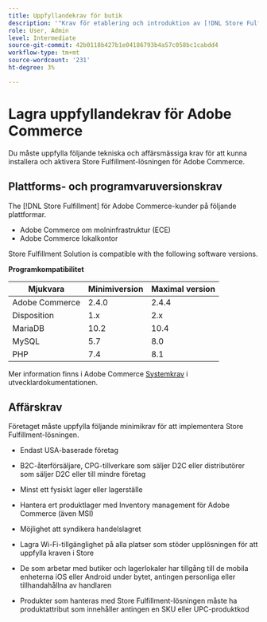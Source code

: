 ```yaml
---
title: Uppfyllandekrav för butik
description: '"Krav för etablering och introduktion av [!DNL Store Fulfillment solution]."'
role: User, Admin
level: Intermediate
source-git-commit: 42b0118b427b1e04186793b4a57c058bc1cabdd4
workflow-type: tm+mt
source-wordcount: '231'
ht-degree: 3%

---
```



# Lagra uppfyllandekrav för Adobe Commerce

Du måste uppfylla följande tekniska och affärsmässiga krav för att kunna installera och aktivera Store Fulfillment-lösningen för Adobe Commerce.

## Plattforms- och programvaruversionskrav

The [!DNL Store Fulfillment] för Adobe Commerce-kunder på följande plattformar.

* Adobe Commerce om molninfrastruktur (ECE)
* Adobe Commerce lokalkontor

Store Fulfillment Solution is compatible with the following software versions.

**Programkompatibilitet**

| **Mjukvara** | **Minimiversion** | **Maximal version** |
|----------------|---------------------|---------------------|
| Adobe Commerce | 2.4.0 | 2.4.4 |
| Disposition | 1.x | 2.x |
| MariaDB | 10.2 | 10.4 |
| MySQL | 5.7 | 8.0 |
| PHP | 7.4 | 8.1 |

Mer information finns i Adobe Commerce [Systemkrav](https://devdocs.magento.com/guides/v2.4/install-gde/system-requirements.html) i utvecklardokumentationen.

## Affärskrav

Företaget måste uppfylla följande minimikrav för att implementera Store Fulfillment-lösningen.

* Endast USA-baserade företag

* B2C-återförsäljare, CPG-tillverkare som säljer D2C eller distributörer som säljer D2C eller till mindre företag

* Minst ett fysiskt lager eller lagerställe

* Hantera ert produktlager med Inventory management för Adobe Commerce (även MSI)

* Möjlighet att syndikera handelslagret

* Lagra Wi-Fi-tillgänglighet på alla platser som stöder upplösningen för att uppfylla kraven i Store

* De som arbetar med butiker och lagerlokaler har tillgång till de mobila enheterna iOS eller Android under bytet, antingen personliga eller tillhandahållna av handlaren

* Produkter som hanteras med Store Fulfillment-lösningen måste ha produktattribut som innehåller antingen en SKU eller UPC-produktkod
